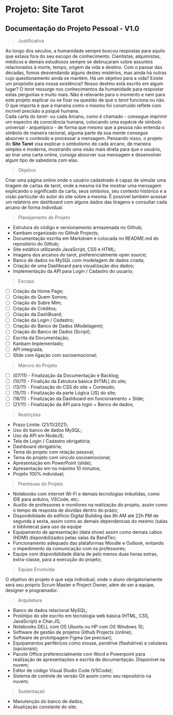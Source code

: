 # Projeto: Site Tarot
## Documentação do Projeto Pessoal - V1.0

>Justificativa

Ao longo dos séculos, a humanidade sempre buscou respostas para aquilo que estava fora do seu escopo de conhecimento. Cientistas, alquimistas, médicos e demais estudiosos sempre se debruçaram sobre assuntos relacionados à morte, tempo, origem da vida e destino. Com o passar das décadas, fomos desvendando alguns destes mistérios, mas ainda há outras cujo questionamento ainda se mantém. Há um objetivo para a vida? Existe um propósito para nossa existência? Nosso destino está escrito em algum lugar?
O *tarot* ressurge nos conhecimentos da humanidade para respostar estas perguntas e muito mais. Não é relevante para o momento e nem para este projeto explicar ou se fixar na questão de que o *tarot* funciona ou não. O que importa é que a maneira como o mesmo foi construído reflete com incrível precisão a psiquê humana.  
Cada carta do *tarot*- ou cada Arcano, como é chamado - consegue imprimir um espectro da consciência humana, colocando uma espécie de símbolo universal - arquetípico - de forma que mesmo que a pessoa não entenda o símbolo de maneira racional, alguma parte da sua mente consegue absorver o conteúdo e processar a mensagem. Pensando nisso, o projeto do **Site Tarot** visa explicar o simbolismo de cada arcano, de maneira simples e moderna, mostrando uma visão mais direta para que o usuário, ao tirar uma carta online, consiga absorver sua mensagem e desenvolver algum tipo de sabedoria com elas.

> Objetivo

Criar uma página online onde o usuário cadastrado é capaz de simular uma tiragem de cartas de tarot, onde a mesma irá lhe mostrar uma mensagem explicando o significado da carta, seus símbolos, seu contexto histórico e a visão particular do autor do site sobre a mesma. É possível também acessar um relatório em dashboard com alguns dados das tiragens e consultar cada arcano de forma individual.

> Planejamento do Projeto

* Estrutura do código e versionamento armazenada no Github;
* Kambam organizado no Github Projects;
* Documentação escrita em Markdown e colocada no README.md do repositório do Github;
* Site estático utilizando JavaScript, CSS e HTML;
* Imagens dos arcanos do tarot, preferencialmente open source;
* Banco de dados no MySQL com modelagem de dados criada;
* Criação de uma Dashboard para visualização dos dados;
* Implementação da API para Login / Cadastro do usuario;

> Escopo

 - [ ] Criação da Home Page;
 - [ ] Criação do Quem Somos;
 - [ ] Criação do Sobre Mim;
 - [ ] Criação do Créditos;
 - [ ] Criação da DashBoard;
 - [ ] Criação da  Login / Cadastro;
 - [ ] Criação do Banco de Dados (Modelagem);
 - [ ] Criação do Banco de Dados (Script);
 - [ ] Escrita da Documentação;
 - [ ] Kanbam Implementado;
 - [ ] API integrada;
 - [ ] Slide com ligação com socioemocional;
 
> Marcos do Projeto
 - [ ] (07/11) - Finalização da Documentação e Backlog;
 - [ ] (10/11) - Finalição da Estrutura básica (HTML) do site;
 - [ ] (13/11) - Finalização do CSS do site + Conteúdo;
 - [ ] (15/11) - Finalização da parte Lógica (JS) do site;
 - [ ] (18/11) - Finalização da Dashboard em funcionamento + Slide;
 - [ ] (21/11) - Finalização da API para login + Banco de dados;

> Restrições

 - Prazo Limite: (21/11/2021);
 - Uso do banco de dados MySQL;
 - Uso da API em NodeJS;
 - Tela de Login / Cadastro obrigatória;
 - Dashboard obrigatória;
 - Tema do projeto com relação pessoal;
 - Tema do projeto com vínculo socioemocional;
 - Apresentação em PowerPoint (slide);
 - Apresentação em no máximo 10 minutos;
 - Projeto 100% individual;
 
 > Premissas do Projeto
 
- Notebooks com internet Wi-Fi e demais tecnologias imbutidas, como IDE para arduino, VSCode, etc;
- Auxílio de professores e monitores na realização do projeto, assim como o tempo de resposta de dúvidas dentro do prazo;
- Disponibilidade do edifício Digital Building das 8h AM até 22h PM de segunda à sexta, assim como as demais dependencias do mesmo (salas e biblioteca) para uso da equipe
- Equipamento de apresentação (data show) assim como demais cabos (HDMI) disponibilizados pelas salas da BandTec;
- Funcionamento adequado das plataformas Moodle e Outlook, evitando o impedimento da comunicação com os professores;
- Equipe com disponibilidade diária de pelo menos duas horas extras, extra-classe, para a execução do projeto;

> Equipe Envolvida

O objetivo do projeto é que seja individual, onde o aluno obrigatoriamente será seu próprio Scrum Master e Project Owner, além de ser a equipe, designer e programador.

> Arquitetura

- Banco de dados relacional MySQL;
- Protótipo do site escrito em tecnologia web básica (HTML, CSS, JavaScript) e Char.JS;
- Notebooks DELL com OS Ubuntu ou HP com OS Windows 10;
- Software de gestão de projetos Github Projects (online);
- Software de prototipagem Figma (se precisar);
- Equipamentos periféricos como mouse, pendrive (flashdrive) e celulares (opcionais);
- Pacote Office preferencialmente com Word e Powerpoint para realização de apresentações e escrita de documentação. Disponível na nuvem;
- Editor de código Visual Studio Code (VSCode);
- Sistema de controle de versão Git assim como seu repositório na nuvem; 

> Sustentaçaõ

 - Manutenção do banco de dados;
 - Atualização constante do site;



